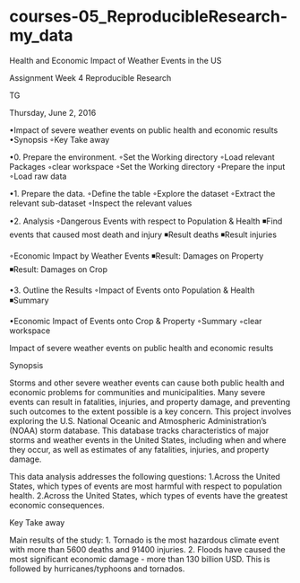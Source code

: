 # courses-05_ReproducibleResearch-my_data


Health and Economic Impact of Weather Events in the US

Assignment Week 4 Reproducible Research

TG

Thursday, June 2, 2016

•Impact of severe weather events on public health and economic results
•Synopsis ◦Key Take away

•0. Prepare the environment. ◦Set the Working directory
◦Load relevant Packages
◦clear workspace
◦Set the Working directory
◦Prepare the input
◦Load raw data

•1. Prepare the data. ◦Define the table
◦Explore the dataset
◦Extract the relevant sub-dataset
◦Inspect the relevant values

•2. Analysis ◦Dangerous Events with respect to Population & Health ◾Find events that caused most death and injury
◾Result deaths
◾Result injuries

◦Economic Impact by Weather Events ◾Result: Damages on Property
◾Result: Damages on Crop


•3. Outline the Results ◦Impact of Events onto Population & Health ◾Summary


•Economic Impact of Events onto Crop & Property ◦Summary
◦clear workspace



Impact of severe weather events on public health and economic results


Synopsis

Storms and other severe weather events can cause both public health and economic problems for communities and municipalities. Many severe events can result in fatalities, injuries, and property damage, and preventing such outcomes to the extent possible is a key concern. This project involves exploring the U.S. National Oceanic and Atmospheric Administration’s (NOAA) storm database. This database tracks characteristics of major storms and weather events in the United States, including when and where they occur, as well as estimates of any fatalities, injuries, and property damage.

This data analysis addresses the following questions:
1.Across the United States, which types of events are most harmful with respect to population health.
2.Across the United States, which types of events have the greatest economic consequences.


Key Take away

Main results of the study: 1. Tornado is the most hazardous climate event with more than 5600 deaths and 91400 injuries. 2. Floods have caused the most significant economic damage - more than 130 billion USD. This is followed by hurricanes/typhoons and tornados.
